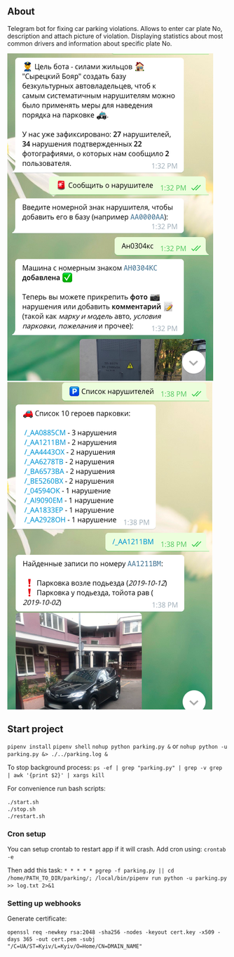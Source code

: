 ## About ##
Telegram bot for fixing car parking violations. Allows to enter car plate No, description and attach picture of violation.
Displaying statistics about most common drivers and information about specific plate No.

![alt text](https://github.com/AlexKotl/parking-heroes/blob/master/misc/screens/screen1.png?raw=true) ![alt text](https://github.com/AlexKotl/parking-heroes/blob/master/misc/screens/screen2.png?raw=true)

## Start project ##
`pipenv install`
`pipenv shell`
`nohup python parking.py &` or `nohup python -u parking.py &> ./../parking.log &`

To stop background process:
`ps -ef | grep "parking.py" | grep -v grep | awk '{print $2}' | xargs kill`

For convenience run bash scripts:
```
./start.sh
./stop.sh
./restart.sh
```

### Cron setup ###
You can setup crontab to restart app if it will crash. Add cron using:
`crontab -e`

Then add this task:
`* * * * * pgrep -f parking.py || cd /home/PATH_TO_DIR/parking/; /local/bin/pipenv run python -u parking.py >> log.txt 2>&1`

### Setting up webhooks ###
Generate certificate:
```
openssl req -newkey rsa:2048 -sha256 -nodes -keyout cert.key -x509 -days 365 -out cert.pem -subj "/C=UA/ST=Kyiv/L=Kyiv/O=Home/CN=DMAIN_NAME"
```
